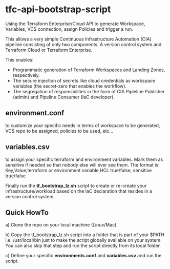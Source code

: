 # tfc-api-bootstrap-script
Using the Terraform Enterprise/Cloud API to generate Workspace, Variables, VCS connection, assign Policies and trigger a run.

This allows a very simple Continuous Infrastructure Automation (CIA) pipeline consisting of only two components. A version control system and Terraform Cloud or Terraform Enterprise. 

This enables:
- Programmatic generation of Terraform Workspaces and Landing Zones, respectively.
- The secure injection of secrets like cloud credentials as workspace variables (the secret-zero that enables the workflow).
- The segregation of responsibilities in the form of CIA Pipleline Publisher (admin) and Pipeline Consumer (IaC developer). 


## environment.conf 
to customize your specific needs in terms of workspace to be generated, VCS repo to be assigned, policies to be used, etc...

## variables.csv
to assign your specific terraform and environment variables. Mark them as sensitive if needed so that nobody else will ever see them. The format is: Key,Value,terraform or environment variable,HCL true/false, sensitive true/false


Finally run the **tf_bootstrap_lz.sh** script to create or re-create your infrastructure/workload based on the IaC declaration that resides in a version control system.   


## Quick HowTo
a) Clone the repo on your local machine (Linux/Mac)

b) Copy the tf_bootstrap_lz.sh script into a folder that is part of your $PATH i.e. /usr/local/bin just to make the script globally available on your system. You can also skip that step and run the script directly from its local folder.

c) Define your specific **environments.conf** and **variables.csv** and run the script.
